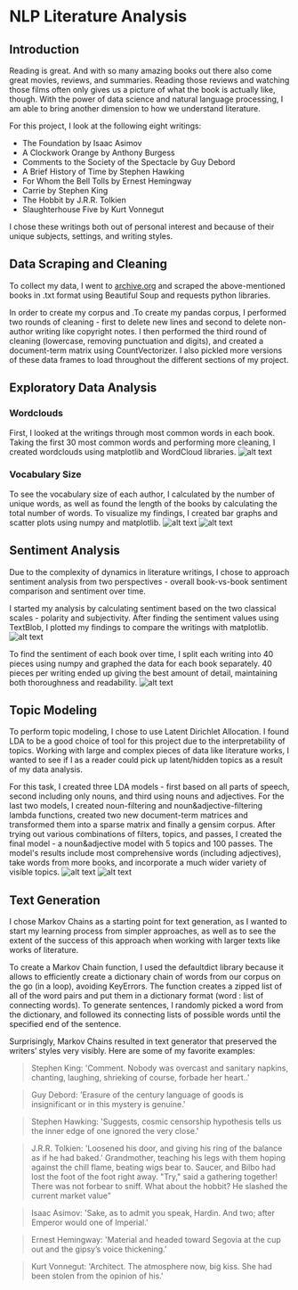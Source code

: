 # NLP Literature Analysis

## Introduction
Reading is great. And with so many amazing books out there also come great movies, reviews, and summaries. Reading those reviews and watching those films often only gives us a picture of what the book is actually like, though. With the power of data science and natural language processing, I am able to bring another dimension to how we understand literature.

For this project, I look at the following eight writings:
- The Foundation by Isaac Asimov
- A Clockwork Orange by Anthony Burgess
- Comments to the Society of the Spectacle by Guy Debord 
- A Brief History of Time by Stephen Hawking 
- For Whom the Bell Tolls by Ernest Hemingway
- Carrie by Stephen King 
- The Hobbit by J.R.R. Tolkien
- Slaughterhouse Five by Kurt Vonnegut

I chose these writings both out of personal interest and because of their unique subjects, settings, and writing styles. 

## Data Scraping and Cleaning
To collect my data, I went to [archive.org](https://archive.org/) and scraped the above-mentioned books in .txt format using Beautiful Soup and requests python libraries. 

In order to create my corpus and .To create my pandas corpus, I performed two rounds of cleaning - first to delete new lines and second to delete non-author writing like copyright notes. I then performed the third round of cleaning (lowercase, removing punctuation and digits), and created a document-term matrix using CountVectorizer. I also pickled more versions of these data frames to load throughout the different sections of my project.

## Exploratory Data Analysis

### Wordclouds
First, I looked at the writings through most common words in each book. Taking the first 30 most common words and performing more cleaning, I created wordclouds using matplotlib and WordCloud libraries. 
![alt text](https://github.com/yanapyryalina/NLP-literature-analysis/blob/master/nlp-lit-analysis-imgs/word-clouds-3.png)


### Vocabulary Size
To see the vocabulary size of each author, I calculated by the number of unique words, as well as found the length of the books by calculating the total number of words. To visualize my findings, I created bar graphs and scatter plots using numpy and matplotlib. 
![alt text](https://github.com/yanapyryalina/NLP-literature-analysis/blob/master/nlp-lit-analysis-imgs/vocabulary-bar-graphs.png)
![alt text](https://github.com/yanapyryalina/NLP-literature-analysis/blob/master/nlp-lit-analysis-imgs/vocabulary-scatter-plot.png)

## Sentiment Analysis
Due to the complexity of dynamics in literature writings, I chose to approach sentiment analysis from two perspectives - overall book-vs-book sentiment comparison and sentiment over time. 

I started my analysis by calculating sentiment based on the two classical scales - polarity and subjectivity. After finding the sentiment values using TextBlob, I plotted my findings to compare the writings with matplotlib.
![alt text](https://github.com/yanapyryalina/NLP-literature-analysis/blob/master/nlp-lit-analysis-imgs/sentiment-analysis-scatter-plot.png)

To find the sentiment of each book over time, I split each writing into 40 pieces using numpy and graphed the data for each book separately. 40 pieces per writing ended up giving the best amount of detail, maintaining both thoroughness and readability. 
![alt text](https://github.com/yanapyryalina/NLP-literature-analysis/blob/master/nlp-lit-analysis-imgs/sentiment-analysis-over-time.png)


## Topic Modeling
To perform topic modeling, I chose to use Latent Dirichlet Allocation. I found LDA to be a good choice of tool for this project due to the interpretability of topics. Working with large and complex pieces of data like literature works, I wanted to see if I as a reader could pick up latent/hidden topics as a result of my data analysis. 

For this task, I created three LDA models - first based on all parts of speech, second including only nouns, and third using nouns and adjectives. For the last two models, I created noun-filtering and noun&adjective-filtering lambda functions, created two new document-term matrices and transformed them into a sparse matrix and finally a gensim corpus. After trying out various combinations of filters, topics, and passes, I created the final model - a noun&adjective model with 5 topics and 100 passes. The model's results include most comprehensive words (including adjectives), take words from more books, and incorporate a much wider variety of visible topics. 
![alt text](https://github.com/yanapyryalina/NLP-literature-analysis/blob/master/nlp-lit-analysis-imgs/final-model-1.png)
![alt text](https://github.com/yanapyryalina/NLP-literature-analysis/blob/master/nlp-lit-analysis-imgs/final-model-2.png)


## Text Generation
I chose Markov Chains as a starting point for text generation, as I wanted to start my learning process from simpler approaches, as well as to see the extent of the success of this approach when working with larger texts like works of literature. 

To create a Markov Chain function, I used the defaultdict library because it allows to efficiently create a dictionary chain of words from our corpus on the go (in a loop), avoiding KeyErrors. The function creates a zipped list of all of the word pairs and put them in a dictionary format (word : list of connecting words). To generate sentences, I randomly picked a word from the dictionary, and followed its connecting lists of possible words until the specified end of the sentence. 

Surprisingly, Markov Chains resulted in text generator that preserved the writers’ styles very visibly. Here are some of my favorite examples:
>Stephen King: 'Comment. Nobody was overcast and sanitary napkins, chanting, laughing, shrieking of course, forbade her heart..'

> Guy Debord: 'Erasure of the century language of goods is insignificant or in this mystery is genuine.'

> Stephen Hawking: 'Suggests, cosmic censorship hypothesis tells us the inner edge of one ignored the very close.'

> J.R.R. Tolkien: 'Loosened his door, and giving his ring of the balance as if he had baked.'
> Grandmother, teaching his legs with them hoping against the chill flame, beating wigs bear to.
> Saucer, and Bilbo had lost the foot of the foot right away.
> "Try," said a gathering together! There was not forbear to sniff.
> What about the hobbit? He slashed the current market value"

> Isaac Asimov: 'Sake, as to admit you speak, Hardin. And two; after Emperor would one of Imperial.'

> Ernest Hemingway: 'Material and headed toward Segovia at the cup out and the gipsy’s voice thickening.'

> Kurt Vonnegut: 'Architect. The atmosphere now, big kiss. She had been stolen from the opinion of his.'



